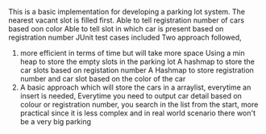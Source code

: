 This is a basic implementation for developing a parking lot system.
The nearest vacant slot is filled first.
Able to tell registration number of cars based oon color
Able to tell slot in which car is present based on registration number
JUnit test cases included
Two approach followed, 
1. more efficient in terms of time but will take more space
  Using a min heap to store the empty slots in the parking lot
  A hashmap to store the car slots based on registation number
  A Hashmap to store registration number and car slot based on the color of the car
2. A basic approach which will store the cars in a arraylist,
  everytime an insert is needed, Everytime you need to output car detail based on colour or registration number, 
  you search in the list from the start, more practical since it is less complex and in real world scenario
  there won't be a very big parking
